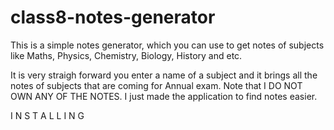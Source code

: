 # class8-notes-generator
This is a simple notes generator, which you can use to get notes of subjects like Maths, Physics, Chemistry, Biology, History and etc.





It is very straigh forward you enter a name of a subject and it brings all the notes of subjects that are coming for Annual exam.
Note that I DO NOT OWN ANY OF THE NOTES. I just made the application to find notes easier.


I N S T A L L I N G
